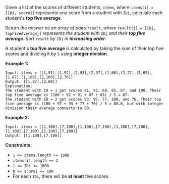 Given a list of the scores of different students, `items`, where `items[i] = [IDi, scorei]` represents one score from a student with `IDi`, calculate each student's **top five average**.

Return *the answer as an array of pairs* `result`*, where* `result[j] = [IDj, topFiveAveragej]` *represents the student with* `IDj` *and their **top five average**. Sort* `result` *by* `IDj` *in **increasing order**.*

A student's **top five average** is calculated by taking the sum of their top five scores and dividing it by `5` using **integer division**.

**Example 1:**

```
Input: items = [[1,91],[1,92],[2,93],[2,97],[1,60],[2,77],[1,65],[1,87],[1,100],[2,100],[2,76]]
Output: [[1,87],[2,88]]
Explanation: 
The student with ID = 1 got scores 91, 92, 60, 65, 87, and 100. Their top five average is (100 + 92 + 91 + 87 + 65) / 5 = 87.
The student with ID = 2 got scores 93, 97, 77, 100, and 76. Their top five average is (100 + 97 + 93 + 77 + 76) / 5 = 88.6, but with integer division their average converts to 88.

```

**Example 2:**

```
Input: items = [[1,100],[7,100],[1,100],[7,100],[1,100],[7,100],[1,100],[7,100],[1,100],[7,100]]
Output: [[1,100],[7,100]]

```

**Constraints:**

- `1 <= items.length <= 1000`
- `items[i].length == 2`
- `1 <= IDi <= 1000`
- `0 <= scorei <= 100`
- For each `IDi`, there will be **at least** five scores.